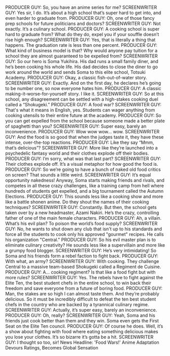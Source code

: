PRODUCER GUY: So, you have an anime series for me?
SCREENWRITER GUY: Yes sir, I do. It’s about a high school that’s super hard to get into, and even harder to graduate from.
PRODUCER GUY: Oh, one of those fancy prep schools for future politicians and doctors?
SCREENWRITER GUY: Not exactly. It’s a culinary school.
PRODUCER GUY: A cooking school is super hard to graduate from? What do they do, expel you if your souffle doesn’t rise high enough?
SCREENWRITER GUY: Yes, that is literally a thing that happens. The graduation rate is less than one percent.
PRODUCER GUY: What kind of business model is that? Why would anyone pay tuition for a school they are almost guaranteed to be expelled from?
SCREENWRITER GUY: So our hero is Soma Yukihira. His dad runs a small family diner, and he’s been cooking his whole life. His dad decides to close the diner to go work around the world and sends Soma to this elite school, Totsuki Academy.
PRODUCER GUY: Okay, a classic fish-out-of-water story.
SCREENWRITER GUY: Exactly. And on the first day, he declares he’s going to be number one, so now everyone hates him.
PRODUCER GUY: A classic making-it-worse-for-yourself story. I like it.
SCREENWRITER GUY: So at this school, any disagreement can be settled with a high-stakes cooking duel called a “Shokugeki.”
PRODUCER GUY: A food war?
SCREENWRITER GUY: That's what it means in English, yes. Students can wager anything from cooking utensils to their entire future at the academy.
PRODUCER GUY: So you can get expelled from the school because someone made a better plate of spaghetti than you?
SCREENWRITER GUY: Super easy, barely an inconvenience.
PRODUCER GUY: Wow wow wow… wow.
SCREENWRITER GUY: And the food is so good that when the judges taste it, they have these intense, over-the-top reactions.
PRODUCER GUY: Like they say “Mmm, that’s delicious”?
SCREENWRITER GUY: More like they’re launched into a psychedelic fantasy world and their clothes explode off their bodies.
PRODUCER GUY: I’m sorry, what was that last part?
SCREENWRITER GUY: Their clothes explode off. It’s a visual metaphor for how good the food is.
PRODUCER GUY: So we’re going to have a bunch of naked old food critics on screen? That sounds a little weird.
SCREENWRITER GUY: It’s equal opportunity nakedness! Anyway, Soma starts making friends and rivals, and competes in all these crazy challenges, like a training camp from hell where hundreds of students get expelled, and a big tournament called the Autumn Elections.
PRODUCER GUY: This sounds less like a cooking show and more like a battle shonen anime. Do they shout the names of their cooking techniques?
SCREENWRITER GUY: Constantly. But then, the school gets taken over by a new headmaster, Azami Nakiri. He’s the crazy, controlling father of one of the main female characters.
PRODUCER GUY: Ah, a villain. What’s his evil plan? To poison the world’s food supply?
SCREENWRITER GUY: No, he wants to shut down any club that isn't up to his standards and force all the students to cook only his approved "gourmet" recipes. He calls his organization "Central."
PRODUCER GUY: So his evil master plan is to eliminate culinary creativity? He sounds less like a supervillain and more like a grumpy food blogger.
SCREENWRITER GUY: He’s very intimidating! So Soma and his friends form a rebel faction to fight back.
PRODUCER GUY: With what, an army?
SCREENWRITER GUY: With cooking. They challenge Central to a massive team-based Shokugeki called a Regiment de Cuisine.
PRODUCER GUY: A… cooking regiment? Is that like a food fight but with more rules?
SCREENWRITER GUY: Yes. The rebels have to fight against the Elite Ten, the best student chefs in the entire school, to win back their freedom and save everyone from a future of boring food.
PRODUCER GUY: Man, the stakes are so high I can almost taste them. And they’re probably delicious. So it must be incredibly difficult to defeat the ten best student chefs in the country who are backed by a tyrannical culinary regime.
SCREENWRITER GUY: Actually, it’s super easy, barely an inconvenience.
PRODUCER GUY: Oh, really?
SCREENWRITER GUY: Yeah, Soma and his friends just cook better than them and they win. Soma even gets the First Seat on the Elite Ten council.
PRODUCER GUY: Of course he does. Well, it’s a show about fighting with food where eating something delicious makes you lose your clothes. It’s so bizarre it’s gotta be a hit.
SCREENWRITER GUY: I thought so too, sir!
News Headline: 'Food Wars!' Anime Adaptation Devours Ratings, Becomes Global Sensation
